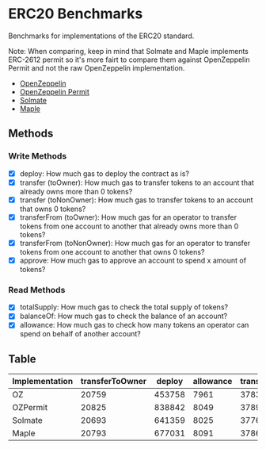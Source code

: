 # ERC20 Benchmarks

Benchmarks for implementations of the ERC20 standard.

Note: When comparing, keep in mind that Solmate and Maple implements ERC-2612 permit so it's more fairt to compare them against OpenZeppelin Permit and not the raw OpenZeppelin implementation.

- [OpenZeppelin](https://github.com/OpenZeppelin/openzeppelin-contracts)
- [OpenZeppelin Permit](https://github.com/OpenZeppelin/openzeppelin-contracts)
- [Solmate](https://github.com/rari-capital/solmate)
- [Maple](https://github.com/maple-labs/erc20)

## Methods

### Write Methods
- [x] deploy: How much gas to deploy the contract as is?
- [x] transfer (toOwner): How much gas to transfer tokens to an account that already owns more than 0 tokens?
- [x] transfer (toNonOwner): How much gas to transfer tokens to an account that owns 0 tokens?
- [x] transferFrom (toOwner): How much gas for an operator to transfer tokens from one account to another that already owns more than 0 tokens?
- [x] transferFrom (toNonOwner): How much gas for an operator to transfer tokens from one account to another that owns 0 tokens?
- [x] approve: How much gas to approve an account to spend x amount of tokens?

### Read Methods
- [x] totalSupply: How much gas to check the total supply of tokens?
- [x] balanceOf: How much gas to check the balance of an account?
- [x] allowance: How much gas to check how many tokens an operator can spend on behalf of another account?

## Table

| Implementation | transferToOwner | deploy | allowance | transferToNonOwner | transferFromToOwner | approve | balanceOf | transferFromToNonOwner | totalSupply |
| - | - | - | - | - | - | - | - | - | - |
| OZ | 20759 | 453758 | 7961 | 37830 | 26144 | 32524 | 7725 | 43266 | 7490 |
| OZPermit | 20825 | 838842 | 8049 | 37896 | 26144 | 32562 | 7747 | 43266 | 7490 |
| Solmate | 20693 | 641359 | 8025 | 37764 | 25992 | 32485 | 7744 | 43114 | 7487 |
| Maple | 20793 | 677031 | 8091 | 37864 | 27933 | 32530 | 7788 | 45055 | 7487 |
